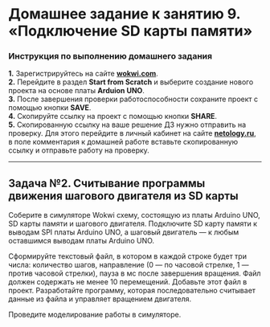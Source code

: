 # Домашнее задание к занятию 9. «Подключение SD карты памяти»
### Инструкция по выполнению домашнего задания
**1.** Зарегистрируйтесь на сайте **[wokwi.com](https://wokwi.com/)**.<br>
**2.** Перейдите в раздел **Start from Scratch** и выберите создание нового проекта на основе платы **Arduion UNO**.<br>
**3.** После завершения проверки работоспособности сохраните проект с помощью кнопки **SAVE**.<br>
**4.** Скопируйте ссылку на проект с помощью кнопки **SHARE**.<br>
**5.** Скопированную ссылку на ваше решение ДЗ нужно отправить на проверку. Для этого перейдите в личный кабинет на сайте **[netology.ru](https://netology.ru/)**, в поле комментария к домашней работе вставьте скопированную ссылку и отправьте работу на проверку.

------------

## Задача №2. Считывание программы движения шагового двигателя из SD карты

Соберите в симуляторе Wokwi схему, состоящую из платы Arduino UNO, SD карты памяти и шагового двигателя. Подключите SD карту памяти к выводам SPI платы Arduino UNO, а шаговый двигатель — к любым оставшимся выводам платы Arduino UNO.<br>

Сформируйте текстовый файл, в котором в каждой строке будет три числа: количество шагов, направление (0 — по часовой стрелке, 1 — против часовой стрелки), пауза в мс после завершения вращения. Файл должен содержать не менее 10 перемещений. Добавьте этот файл в проект.
Разработайте программу, которая последовательно считывает данные из файла и управляет вращением двигателя.<br>

Проведите моделирование работы в симуляторе.<br>
